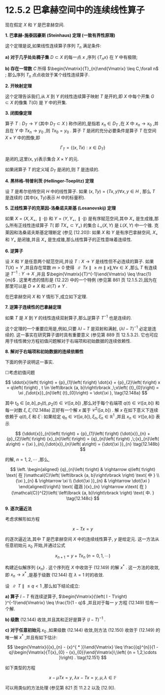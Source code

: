 # 12.5.2 巴拿赫空间中的连续线性算子

现在假定 $X$ 和 $Y$ 是巴拿赫空间.

**1. 巴拿赫-施泰因豪斯 (Steinhaus) 定理 (一致有界性原理)**

这个定理是说,如果线性连续算子序列 ${T}_{n}$ 满足条件:

**a) 对于几乎处处稠子集** $D \subset  X$ 的每一点 $x$ ,序列 $\left\{  {{T}_{n}x}\right\}$ 在 $Y$ 中有极限;

**b) 存在一常数** $C$ 所得 $\begin{Vmatrix}{T}_{n}\end{Vmatrix} \leq  C,\forall n$ ; 那么序列 ${T}_{n}$ 点点收敛于某个线性连续算子.

**2. 开映射定理**

这个定理告诉我们,从 $X$ 到 $Y$ 的线性连续算子映射 $T$ 是开的,即 $X$ 中每个开集 $G \subset  X$ 的像集 $T\left( G\right)$ 是 $Y$ 中的开集.

**3. 闭图像定理**

算子 $T : {D}_{T} \rightarrow  Y$ (其中 ${D}_{T} \subset  X$ ) 称作闭的,是指若 ${x}_{n} \in  {D}_{T}$ ,在 $X$ 中 ${x}_{n} \rightarrow  {x}_{0}$ ,并且在 $Y$ 中 $T{x}_{n} \rightarrow  {y}_{0}$ ,则 $T{x}_{0} = {y}_{0}$ . 算子 $T$ 是闭的充分必要条件是算子 $T$ 在空间 $X \times  Y$ 中的图像,即

$$
{\Gamma }_{T} = \left\{  {\left( {x,{Tx}}\right)  : x \in  {D}_{T}}\right\}   \tag{12.147}
$$

是闭的,这里(x, y)表示集合 $X \times  Y$ 的元.

如果闭算子 $T$ 的定义域 ${D}_{T}$ 是闭的,则 $T$ 是连续的.

**4. 黑林格-特普利茨 (Hellinger-Toeplitz) 定理**

设 $T$ 是希尔伯特空间 $H$ 中的线性算子. 如果 $\left( {x,{Ty}}\right)  = \left( {{Tx}, y}\right) \forall x, y \in  H$ , 那么 $T$ 是连续的 (其中(x, Ty)表示 $H$ 中的标量积).

**5. 正线性算子的克莱因-洛桑诺夫斯基 (Losanovskij) 定理**

如果 $X = \left( {X,{X}_{ + },\parallel  \cdot  \parallel }\right)$ 和 $Y = \left( {Y,{Y}_{ + },\parallel  \cdot  \parallel }\right)$ 是有序赋范空间,其中 ${X}_{ + }$ 是生成锥,那么所有正线性连续算子 $T\left( \right.$ 即 $\left. {T{X}_{ + } \subset  {Y}_{ + }}\right)$ 的集合 ${L}_{ + }\left( {X, Y}\right)$ 是 $L\left( {X, Y}\right)$ 中一个锥. 克莱因和洛桑诺夫斯基定理断定 (参见 [12.20]): 如果 $X$ 和 $Y$ 是有序巴拿赫空间, ${X}_{ + }$ 和 ${Y}_{ + }$ 是闭锥,并且 ${X}_{ + }$ 是生成锥,那么线性算子的正性意味着连续性.

**6. 逆算子**

设 $X$ 和 $Y$ 是任意两个赋范空间,并设 $T : X \rightarrow  Y$ 是线性但不必连续的算子. 如果 $T\left( X\right)  = Y$ ,并且存在常数 $m > 0$ 使得 $\parallel {Tx}\parallel  \geq  m\parallel x\parallel ,\forall x \in  X$ ,那么 $T$ 有连续逆 ${T}^{-1} : Y \rightarrow  X$ ,并且 $\begin{Vmatrix}{T}^{-1}\end{Vmatrix} \leq  \frac{1}{m}$ . 这里考虑的情形是 (12.22) 中的一个特例 (参见第 861 页 12.1.5.2),因为在那里可以是 $D \neq  X$ 和 $\mathcal{R}\left( T\right)  \neq  Y$ .

在巴拿赫空间 $X$ 和 $Y$ 情形下,成立如下定理.

**7. 逆算子连续性的巴拿赫定理**

如果 $T$ 是 $X$ 到 $Y$ 的线性连续双射算子,那么逆算子 ${T}^{-1}$ 也是连续的.

这个定理的一个重要应用是,例如,只要 ${\lambda I} - T$ 是双射和满射, ${\left( \lambda I - T\right) }^{-1}$ 必定是连续的. 这一事实在研究算子谱时具有重要意义 (参见第 889 页 12.5.3.2). 它也可应用于线性微分方程初值问题解对于右端项和初始数据的连续依赖性.

**8. 解对于右端项和初始数据的连续依赖性**

下面的例子说明这一事实.

☐考虑初值问题

$$
\ddot{x}\left( t\right)  + {p}_{1}\left( t\right) \dot{x} + {p}_{2}\left( t\right) x = q\left( t\right) , t \in  \left\lbrack  {a, b}\right\rbrack  ,\;x\left( {t}_{0}\right)  = \xi ,{\dot{x}}_{n}\left( {t}_{0}\right)  = \dot{\xi }, \tag{12.148a}
$$

其中 ${t}_{0} \in  \left\lbrack  {a, b}\right\rbrack  ,{p}_{1}\left( t\right) ,{p}_{2}\left( t\right)  \in  \mathcal{C}\left( \left\lbrack  {a, b}\right\rbrack  \right)$ ,那么对于每个右端项 $q\left( t\right)  \in  \mathcal{C}\left( \left\lbrack  {a, b}\right\rbrack  \right)$ 和每一对数 $\xi ,\dot{\xi },\left( {{12.148}\mathrm{a}}\right)$ 正好有一个解 $x$ 属于 ${\mathcal{C}}^{2}\left( \left\lbrack  {a, b}\right\rbrack  \right)$ . 解 $x$ 在如下意义下连续依赖于 $q\left( t\right) ,\xi$ 和 $\dot{\xi }$ : 如果给定 ${q}_{n} \in  \mathcal{C}\left( \left\lbrack  {a, b}\right\rbrack  \right) ,{\xi }_{n},{\dot{\xi }}_{n} \in  {\mathbb{R}}^{1}$ ,并且 ${x}_{n} \in  \mathcal{C}\left( \left\lbrack  {a, b}\right\rbrack  \right)$ 表示

$$
{\ddot{x}}_{n}\left( t\right)  + {p}_{1}\left( t\right) {\dot{x}}_{n} + {p}_{2}\left( t\right) {x}_{n}\left( t\right)  = {q}_{n}\left( t\right) ,\;{x}_{n}\left( a\right)  = {\xi }_{n},{\dot{x}}_{n}\left( a\right)  = {\dot{\xi }}_{n} \tag{12.148b}
$$

的解, $n = 1,2,\cdots$ ,那么,

$$
\left. \begin{aligned} {q}_{n}\left( t\right) &  \rightarrow  q\left( t\right) \text{ 在 }\mathcal{C}\left( \left\lbrack  {a, b}\right\rbrack  \right) \text{ 中 } \\  {\xi }_{n} &  \rightarrow  \xi \\  {\dot{\xi }}_{n} &  \rightarrow  \dot{\xi } \end{aligned}\right\}  \text{ 蕴涵 }{x}_{n} \rightarrow  x\text{ 在 }{\mathcal{C}}^{2}\left( \left\lbrack  {a, b}\right\rbrack  \right) \text{ 中. } \tag{12.148c}
$$

**9. 逐次逼近法**

考虑求解形如方程

$$
x - {Tx} = y \tag{12.149}
$$

的逐次逼近法,其中 $T$ 是巴拿赫空间 $X$ 中的连续线性算子, $y$ 是给定元. 这一方法从任意初始元 ${x}_{0}$ 开始,并通过公式

$$
{x}_{n + 1} = y + T{x}_{n}\;\left( {n = 0,1,\cdots }\right)  \tag{12.150}
$$

构建近似解序列 $\left\{  {x}_{n}\right\}$ . 这个序列在 $X$ 中收敛于 (12.149) 的解 ${x}^{ * }$ . 这一方法的收敛,即 ${x}_{n} \rightarrow  {x}^{ * }$ ,是基于级数 (12.144) 在 $\lambda  = 1$ 时的收敛.

设 $\parallel T\parallel  \leq  q < 1$ ,那么如下结论成立:

**a) 算子** $I - T$ 有连续逆算子, $\begin{Vmatrix}{\left( I - T\right) }^{-1}\end{Vmatrix} \leq  \frac{1}{1 - q}$ ,并且对于每一 $y$ 方程 (12.149) 恰有一个解.

**b) 级数** (12.144) 收敛,并且其和正好是算子 ${\left( I - T\right) }^{-1}$ .

**c) 对于任意初始元** ${x}_{0}$ ,如果级数 (12.144) 收敛,则方法 (12.150) 收敛于 (12.149) 的唯一解 ${x}^{ * }$ ,并且有如下估计:

$$
\begin{Vmatrix}{{x}_{n} - {x}^{ * }}\end{Vmatrix} \leq  \frac{{q}^{n}}{1 - q}\begin{Vmatrix}{T{x}_{0} - {x}_{0}}\end{Vmatrix}\;\left( {n = 1,2,\cdots }\right) . \tag{12.151}
$$

如下类型的方程

$$
x - {\mu Tx} = y,\;{\lambda x} - {Tx} = y,\;\mu ,\lambda  \in  \mathbb{F} \tag{12.152}
$$

可以用类似的方法处理 (参见第 821 页 11.2.2 以及 [12.9]).
